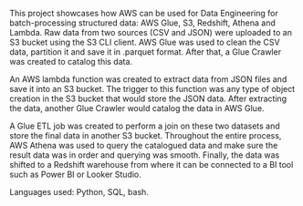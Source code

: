   This project showcases how AWS can be used for Data Engineering for batch-processing structured data: AWS Glue, S3, Redshift, Athena and Lambda. Raw data from two sources (CSV and JSON) were uploaded to an S3 bucket using the S3 CLI client. AWS Glue was used to clean the CSV data, partition it and save it in .parquet format. After that, a Glue Crawler was created to catalog this data. 

  An AWS lambda function was created to extract data from JSON files and save it into an S3 bucket. The trigger to this function was any type of object creation in the S3 bucket that would store the JSON data. After extracting the data, another Glue Crawler would catalog the data in AWS Glue. 

  A Glue ETL job was created to perform a join on these two datasets and store the final data in another S3 bucket. Throughout the entire process, AWS Athena was used to query the catalogued data and make sure the result data was in order and querying was smooth. Finally, the data was shifted to a Redshift warehouse from where it can be connected to a BI tool such as Power BI or Looker Studio.

Languages used: Python, SQL, bash.
